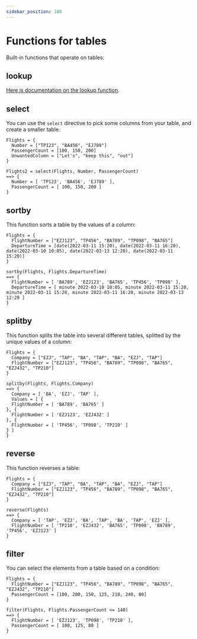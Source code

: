 ```yaml
---
sidebar_position: 180
---
```


# Functions for tables

Built-in functions that operate on tables:

## lookup

[Here is documentation on the lookup function](/docs/advanced-concepts/lookups).

## select

You can use the `select` directive to pick some columns from your table, and create a smaller table.

```deci live
Flights = {
  Number = ["TP123", "BA456", "EJ789"]
  PassengerCount = [100, 150, 200]
  UnwantedColumn = ["Let's", "keep this", "out"]
}

Flights2 = select(Flights, Number, PassengerCount)
==> {
  Number = [ 'TP123', 'BA456', 'EJ789' ],
  PassengerCount = [ 100, 150, 200 ]
}
```

## sortby

This function sorts a table by the values of a column:

```deci live
Flights = {
  FlightNumber = ["EZJ123", "TP456", "BA789", "TP098", "BA765"]
  DepartureTime = [date(2022-03-11 15:20), date(2022-03-11 16:20), date(2022-03-10 10:05), date(2022-03-13 12:20), date(2022-03-11 15:20)]
}

sortby(Flights, Flights.DepartureTime)
==> {
  FlightNumber = [ 'BA789', 'EZJ123', 'BA765', 'TP456', 'TP098' ],
  DepartureTime = [ minute 2022-03-10 10:05, minute 2022-03-11 15:20, minute 2022-03-11 15:20, minute 2022-03-11 16:20, minute 2022-03-13 12:20 ]
}
```

## splitby

This function splits the table into several different tables, splitted by the unique values of a column:

```deci live
Flights = {
  Company = ["EZJ", "TAP", "BA", "TAP", "BA", "EZJ", "TAP"]
  FlightNumber = ["EZJ123", "TP456", "BA789", "TP098", "BA765", "EZJ432", "TP210"]
}

splitby(Flights, Flights.Company)
==> {
  Company = [ 'BA', 'EZJ', 'TAP' ],
  Values = [ {
  FlightNumber = [ 'BA789', 'BA765' ]
}, {
  FlightNumber = [ 'EZJ123', 'EZJ432' ]
}, {
  FlightNumber = [ 'TP456', 'TP098', 'TP210' ]
} ]
}
```

## reverse

This function reverses a table:

```deci live
Flights = {
  Company = ["EZJ", "TAP", "BA", "TAP", "BA", "EZJ", "TAP"]
  FlightNumber = ["EZJ123", "TP456", "BA789", "TP098", "BA765", "EZJ432", "TP210"]
}

reverse(Flights)
==> {
  Company = [ 'TAP', 'EZJ', 'BA', 'TAP', 'BA', 'TAP', 'EZJ' ],
  FlightNumber = [ 'TP210', 'EZJ432', 'BA765', 'TP098', 'BA789', 'TP456', 'EZJ123' ]
}
```

## filter

You can select the elements from a table based on a condition:

```deci live
Flights = {
  FlightNumber = ["EZJ123", "TP456", "BA789", "TP098", "BA765", "EZJ432", "TP210"]
  PassengerCount = [100, 200, 150, 125, 210, 240, 80]
}

filter(Flights, Flights.PassengerCount <= 140)
==> {
  FlightNumber = [ 'EZJ123', 'TP098', 'TP210' ],
  PassengerCount = [ 100, 125, 80 ]
}
```
